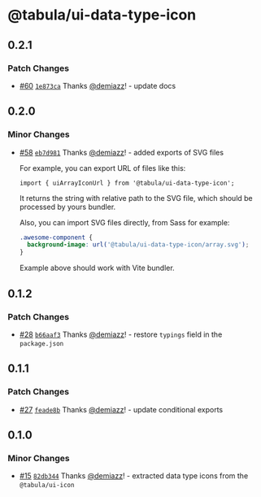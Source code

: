 # @tabula/ui-data-type-icon

## 0.2.1

### Patch Changes

- [#60](https://github.com/ReTable/ui-kit/pull/60) [`1e873ca`](https://github.com/ReTable/ui-kit/commit/1e873ca1bff322bd5caaddf3d0c096279bb0020f) Thanks [@demiazz](https://github.com/demiazz)! - update docs

## 0.2.0

### Minor Changes

- [#58](https://github.com/ReTable/ui-kit/pull/58) [`eb7d981`](https://github.com/ReTable/ui-kit/commit/eb7d981049029b3b74dc3679e0af6318b4997df8) Thanks [@demiazz](https://github.com/demiazz)! - added exports of SVG files

  For example, you can export URL of files like this:

  ```tsx
  import { uiArrayIconUrl } from '@tabula/ui-data-type-icon';
  ```

  It returns the string with relative path to the SVG file, which should be processed by yours bundler.

  Also, you can import SVG files directly, from Sass for example:

  ```scss
  .awesome-component {
    background-image: url('@tabula/ui-data-type-icon/array.svg');
  }
  ```

  Example above should work with Vite bundler.

## 0.1.2

### Patch Changes

- [#28](https://github.com/ReTable/ui-kit/pull/28) [`b66aaf3`](https://github.com/ReTable/ui-kit/commit/b66aaf3a180fe9d1ca27a8d00f166761fb9745b6) Thanks [@demiazz](https://github.com/demiazz)! - restore `typings` field in the `package.json`

## 0.1.1

### Patch Changes

- [#27](https://github.com/ReTable/ui-kit/pull/27) [`feade8b`](https://github.com/ReTable/ui-kit/commit/feade8b2f8e51fc2cf5f7805526808f310d66e07) Thanks [@demiazz](https://github.com/demiazz)! - update conditional exports

## 0.1.0

### Minor Changes

- [#15](https://github.com/ReTable/ui-kit/pull/15) [`82db344`](https://github.com/ReTable/ui-kit/commit/82db34478868cc495baee9c9ab3ae4afef9e8a3a) Thanks [@demiazz](https://github.com/demiazz)! - extracted data type icons from the `@tabula/ui-icon`
